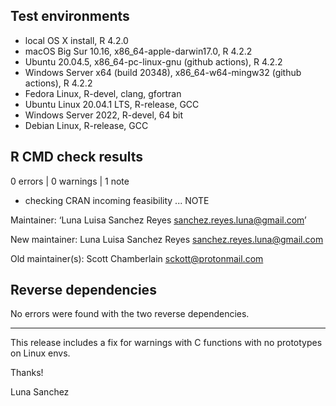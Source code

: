 ## Test environments

* local OS X install, R 4.2.0
* macOS Big Sur 10.16, x86_64-apple-darwin17.0, R 4.2.2
* Ubuntu 20.04.5, x86_64-pc-linux-gnu (github actions), R 4.2.2
* Windows Server x64 (build 20348), x86_64-w64-mingw32 (github actions), R 4.2.2
* Fedora Linux, R-devel, clang, gfortran
* Ubuntu Linux 20.04.1 LTS, R-release, GCC
* Windows Server 2022, R-devel, 64 bit
* Debian Linux, R-release, GCC

## R CMD check results

0 errors | 0 warnings | 1 note

* checking CRAN incoming feasibility ... NOTE
 
Maintainer: ‘Luna Luisa Sanchez Reyes <sanchez.reyes.luna@gmail.com>’

New maintainer:
  Luna Luisa Sanchez Reyes <sanchez.reyes.luna@gmail.com>

Old maintainer(s):
  Scott Chamberlain <sckott@protonmail.com>

## Reverse dependencies

No errors were found with the two reverse dependencies.

--------

This release includes a fix for warnings with C functions with no prototypes on Linux envs.

Thanks!

Luna Sanchez
